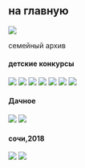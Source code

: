 <html>
   <h1>
       <h2 class="text">на главную</h2>
       <img class="raz" src="https://mars.algoritmika.org/uploads/2021/01/logo_0_1611261359.svg"/>
   </h1>
   <p>семейный архив</p>
   <h4>детские конкурсы</h4>
   <img class="odin" src="https://mars.algoritmika.org/uploads/2021/01/needlework-2375686_1920%201_0_1611261645.png"/>
   <img class="dva" src="https://mars.algoritmika.org/uploads/2021/01/tram-1883143_640%201_0_1611261646.png"/>
   <img class="tri" src="https://mars.algoritmika.org/uploads/2021/01/handmade-childrens-work-4823797_1920%201_0_1611261645.png"/>
   <img class="chetire" src="https://mars.algoritmika.org/uploads/2021/01/owl-2199129_1920%201_0_1611261645.png"/>
   <img class="piati" src="https://mars.algoritmika.org/uploads/2021/01/crafts-out-of-clay-752738_640%201_0_1611261645.png"/>
   <img class="shiesti" src="https://mars.algoritmika.org/uploads/2021/01/baby-doll-1172494_1920%201_0_1611261645.png"/>
   <img class="semi" src="https://mars.algoritmika.org/uploads/2021/01/amber-3390188_1920%201_0_1611261645.png"/>
   <h4 class="dannoe">Дачное</h4>
   <img class="vosemi" src="https://mars.algoritmika.org/uploads/2021/01/vegetables-1892900_1920%201_0_1611261646.png"/>
<img class="desiati" src="https://mars.algoritmika.org/uploads/2021/01/flora-3798010_1920%201_0_1611261645.png"/>
<h4 class="sochi">сочи,2018</h4>
<img class="odinatsati" src="https://mars.algoritmika.org/uploads/2021/01/sea-2097890_1920%201_0_1611261646.png"/>
<img class="dvenadtsati" src="https://mars.algoritmika.org/uploads/2021/01/hand-3479706_1920%201_0_1611261645.png"/>











</html>
